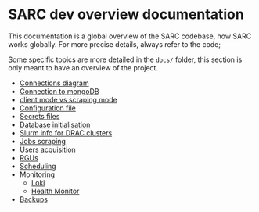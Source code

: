# SARC dev overview documentation

This documentation is a global overview of the SARC codebase, how SARC works globally. 
For more precise details, always refer to the code; 

Some specific topics are more detailed in the `docs/` folder, this section is only meant to have an overview of the project.

- [Connections diagram](connections_diagram.md)
- [Connection to mongoDB](mongodb_connection.md)
- [client mode vs scraping mode](client_scraping_modes.md)
- [Configuration file](config_file.md)
- [Secrets files](secrets.md)
- [Database initialisation](cli_db.md)
- [Slurm info for DRAC clusters](cli_slurmconfig.md)
- [Jobs scraping](cli_jobs.md)
- [Users acquisition](users.md)
- [RGUs](rgu.md)
- [Scheduling](scheduling.md)
- Monitoring
	- [Loki](loki.md)
	- [Health Monitor](health_monitor.md)
- [Backups](backups.md)
